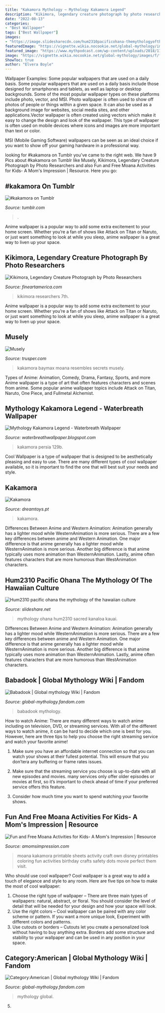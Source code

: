 ```yaml
---
title: "Kakamora Mythology ~ Mythology Kakamora Legend"
description: "Kikimora, legendary creature photograph by photo researchers"
date: "2022-08-13"
categories:
- "Best Wallpaper"
tags: ["Best Wallpaper"]
images:
- "https://image.slidesharecdn.com/hum2310pacificohana-themythologyofthehawaiianculture-120613094217-phpapp01/95/hum2310-pacific-ohana-the-mythology-of-the-hawaiian-culture-19-728.jpg?cb=1415965140"
featuredImage: "https://vignette.wikia.nocookie.net/global-mythology/images/f/f7/Babadook.jpg/revision/latest?cb=20170818170512"
featured_image: "https://www.mythpodcast.com/wp-content/uploads/2018/11/art129B.jpg"
image: "https://vignette.wikia.nocookie.net/global-mythology/images/f/f7/Babadook.jpg/revision/latest?cb=20170818170512"
ShowToc: true
author: "Elvera Boyle"
---
```



Wallpaper Examples: Some popular wallpapers that are used on a daily basis.
Some popular wallpapers that are used on a daily basis include those designed for smartphones and tablets, as well as laptop or desktop backgrounds. Some of the most popular wallpaper types on these platforms include photo, vector, and MSI. 
Photo wallpaper is often used to show off photos of people or things within a given space. It can also be used as a background image for websites, social media sites, and other applications.Vector wallpaper is often created using vectors which make it easy to change the design and look of the wallpaper. This type of wallpaper is often used on mobile devices where icons and images are more important than text or color. 

MSI (Mobile Gaming Software) wallpapers can be seen as an ideal choice if you want to show off your gaming hardware in a professional way.

	

		
looking for #kakamora on Tumblr you've came to the right web. We have 9 Pics about #kakamora on Tumblr like Musely, Kikimora, Legendary Creature Photograph by Photo Researchers and also Fun and Free Moana Activities for Kids- A Mom&#039;s Impression | Resource. Here you go:
		
    
## #kakamora On Tumblr

<img loading=lazy src="https://64.media.tumblr.com/401e4a05c39cc0131ef6b807b0ed6a1f/tumblr_pf2gq0TgM51sn3ne4o5_500.jpg" onerror="this.onerror=null;this.src='https://tse4.mm.bing.net/th?id=OIP.V5cgDcJOl0PP_FZ9Gd3XWgHaKe&amp;pid=15.1';" alt="#kakamora on Tumblr">

_Source: tumblr.com_

>. 

	

Anime wallpaper is a popular way to add some extra excitement to your home screen. Whether you’re a fan of shows like Attack on Titan or Naruto, or just want something to look at while you sleep, anime wallpaper is a great way to liven up your space.

    
## Kikimora, Legendary Creature Photograph By Photo Researchers

<img loading=lazy src="https://images.fineartamerica.com/images-medium-large-5/kikimora-legendary-creature-photo-researchers.jpg" onerror="this.onerror=null;this.src='https://tse3.mm.bing.net/th?id=OIP.1z1RrcgAxxcP2OmVgHiuVQHaNO&amp;pid=15.1';" alt="Kikimora, Legendary Creature Photograph by Photo Researchers">

_Source: fineartamerica.com_

>kikimora researchers 7th. 

	

Anime wallpaper is a popular way to add some extra excitement to your home screen. Whether you’re a fan of shows like Attack on Titan or Naruto, or just want something to look at while you sleep, anime wallpaper is a great way to liven up your space.

    
## Musely

<img loading=lazy src="https://media.musely.com/u/f3d17717-84e0-420a-858b-8e3dd0006568.jpg" onerror="this.onerror=null;this.src='https://tse1.mm.bing.net/th?id=OIP.tMIqs2KsTNzYqmdYDv9HxQHaEH&amp;pid=15.1';" alt="Musely">

_Source: trusper.com_

>kakamora baymax moana resembles secrets musely. 

	

Types of Anime: Animation, Comedy, Drama, Fantasy, Sports, and more
Anime wallpaper is a type of art that often features characters and scenes from anime. Some popular anime wallpaper topics include Attack on Titan, Naruto, One Piece, and Fullmetal Alchemist.

    
## Mythology Kakamora Legend - Waterbreath Wallpaper

<img loading=lazy src="https://www.mythpodcast.com/wp-content/uploads/2018/11/art129B.jpg" onerror="this.onerror=null;this.src='https://tse4.mm.bing.net/th?id=OIP.B5JL_0n_cYsJdK6TxLrNTQHaHa&amp;pid=15.1';" alt="Mythology Kakamora Legend - Waterbreath Wallpaper">

_Source: waterbreathwallpaper.blogspot.com_

>kakamora persia 129b. 

	

Cool Wallpaper is a type of wallpaper that is designed to be aesthetically pleasing and easy to use. There are many different types of cool wallpaper available, so it is important to find the one that will best suit your needs and style.

    
## Kakamora

<img loading=lazy src="https://www.dreamtoys.pt/shopeasy/produtos/13189.jpg" onerror="this.onerror=null;this.src='https://tse3.mm.bing.net/th?id=OIP.7JkBr4eg4nlDsO_FVjg6lQHaHa&amp;pid=15.1';" alt="Kakamora">

_Source: dreamtoys.pt_

>kakamora. 

	

Differences Between Anime and Western Animation: Animation generally has a lighter mood while WesternAnimation is more serious.
There are a few key differences between anime and Western Animation. One major difference is that anime generally has a lighter mood while WesternAnimation is more serious. Another big difference is that anime typically uses more animation than WesternAnimation. Lastly, anime often features characters that are more humorous than WestAnimation characters.

    
## Hum2310 Pacific Ohana The Mythology Of The Hawaiian Culture

<img loading=lazy src="https://image.slidesharecdn.com/hum2310pacificohana-themythologyofthehawaiianculture-120613094217-phpapp01/95/hum2310-pacific-ohana-the-mythology-of-the-hawaiian-culture-19-728.jpg?cb=1415965140" onerror="this.onerror=null;this.src='https://tse3.mm.bing.net/th?id=OIP.9euRWWH8aMLLyxSimWTU_QHaFj&amp;pid=15.1';" alt="Hum2310 pacific ohana the mythology of the hawaiian culture">

_Source: slideshare.net_

>mythology ohana hum2310 sacred kanaloa kauai. 

	

Differences Between Anime and Western Animation: Animation generally has a lighter mood while WesternAnimation is more serious.
There are a few key differences between anime and Western Animation. One major difference is that anime generally has a lighter mood while WesternAnimation is more serious. Another big difference is that anime typically uses more animation than WesternAnimation. Lastly, anime often features characters that are more humorous than WestAnimation characters.

    
## Babadook | Global Mythology Wiki | Fandom

<img loading=lazy src="https://vignette.wikia.nocookie.net/global-mythology/images/f/f7/Babadook.jpg/revision/latest?cb=20170818170512" onerror="this.onerror=null;this.src='https://tse3.mm.bing.net/th?id=OIP.nHEFqVq-OMquJwYZmb3yLQHaLH&amp;pid=15.1';" alt="Babadook | Global mythology Wiki | Fandom">

_Source: global-mythology.fandom.com_

>babadook mythology. 

	

How to watch Anime: There are many different ways to watch anime including on television, DVD, or streaming services.
With all of the different ways to watch anime, it can be hard to decide which one is best for you. However, here are three tips to help you choose the right streaming service and watch your favorite anime!
1. Make sure you have an affordable internet connection so that you can watch your shows at their fullest potential. This will ensure that you don’tera any buffering or frame rates issues.

2. Make sure that the streaming service you choose is up-to-date with all new episodes and movies. many services only offer older episodes or movies at first, so it’s important to check ahead of time if your preferred service offers this feature.

3. Consider how much time you want to spend watching your favorite shows.

    
## Fun And Free Moana Activities For Kids- A Mom&#039;s Impression | Resource

<img loading=lazy src="http://amomsimpression.com/wp-content/uploads/2016/11/Moana-Kakamora-Maker.jpg" onerror="this.onerror=null;this.src='https://tse4.mm.bing.net/th?id=OIP.T-pOUB6dOW1tYuvq4TD_QQHaFu&amp;pid=15.1';" alt="Fun and Free Moana Activities for Kids- A Mom&#039;s Impression | Resource">

_Source: amomsimpression.com_

>moana kakamora printable sheets activity craft own disney printables coloring fun activities birthday crafts safety dots movie perfect them visit. 

	

Who should use cool wallpaper?
Cool wallpaper is a great way to add a touch of elegance and style to any room. Here are five tips on how to make the most of cool wallpaper: 
1) Choose the right type of wallpaper – There are three main types of wallpapers: natural, abstract, or floral. You should consider the level of detail that will be needed for your design and how your space will look. 
2) Use the right colors – Cool wallpaper can be paired with any color scheme or pattern. If you want a more unique look, Experiment with different colors and patterns. 
3) Use cutouts or borders – Cutouts let you create a personalized look without having to buy anything extra. Borders add some structure and stability to your wallpaper and can be used in any position in your space.

    
## Category:American | Global Mythology Wiki | Fandom

<img loading=lazy src="https://vignette.wikia.nocookie.net/global-mythology/images/0/01/Charman.jpg/revision/latest?cb=20170814012455" onerror="this.onerror=null;this.src='https://tse1.mm.bing.net/th?id=OIP.SjbD13G8EI-RkxIVBffXDAHaJm&amp;pid=15.1';" alt="Category:American | Global mythology Wiki | Fandom">

_Source: global-mythology.fandom.com_

>mythology global. 

	

5.

